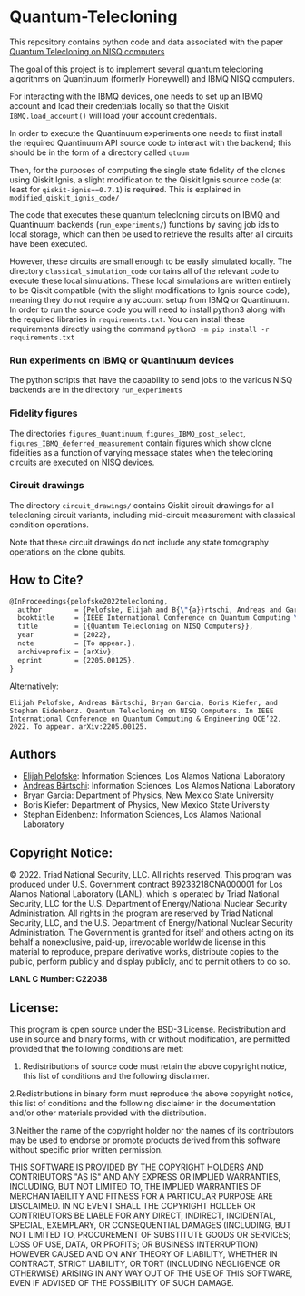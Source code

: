 # Quantum-Telecloning

This repository contains python code and data associated with the paper [Quantum Telecloning on NISQ computers](https://arxiv.org/abs/2205.00125)

The goal of this project is to implement several quantum telecloning algorithms on Quantinuum (formerly Honeywell) and IBMQ NISQ computers. 

For interacting with the IBMQ devices, one needs to set up an IBMQ account and load their credentials locally so that the Qiskit `IBMQ.load_account()` will load your account credentials. 

In order to execute the Quantinuum experiments one needs to first install the required Quantinuum API source code to interact with the backend; this should be in the form of a directory called `qtuum`

Then, for the purposes of computing the single state fidelity of the clones using Qiskit Ignis, a slight modification to the Qiskit Ignis source code (at least for `qiskit-ignis==0.7.1`) is required. This is explained in `modified_qiskit_ignis_code/`

The code that executes these quantum telecloning circuits on IBMQ and Quantinuum backends (`run_experiments/`) functions by saving job ids to local storage, which can then be used to retrieve the results after all circuits have been executed. 

However, these circuits are small enough to be easily simulated locally. The directory `classical_simulation_code` contains all of the relevant code to execute these local simulations. These local simulations are written entirely to be Qiskit compatible (with the slight modifications to Ignis source code), meaning they do not require any account setup from IBMQ or Quantinuum. In order to run the source code you will need to install python3 along with the required libraries in `requirements.txt`. You can install these requirements directly using the command `python3 -m pip install -r requirements.txt`

### Run experiments on IBMQ or Quantinuum devices
The python scripts that have the capability to send jobs to the various NISQ backends are in the directory `run_experiments`

### Fidelity figures
The directories `figures_Quantinuum`, `figures_IBMQ_post_select`, `figures_IBMQ_deferred_measurement` contain figures which show clone fidelities as a function of varying message states when the telecloning circuits are executed on NISQ devices. 

### Circuit drawings
The directory `circuit_drawings/` contains Qiskit circuit drawings for all telecloning circuit variants, including mid-circuit measurement with classical condition operations. 

Note that these circuit drawings do not include any state tomography operations on the clone qubits. 

## How to Cite?
```latex
@InProceedings{pelofske2022telecloning,
  author        = {Pelofske, Elijah and B{\"{a}}rtschi, Andreas and Garcia, Bryan and Kiefer, Boris and Eidenbenz, Stephan},
  booktitle     = {IEEE International Conference on Quantum Computing \& Engineering QCE'22},
  title         = {{Quantum Telecloning on NISQ Computers}},
  year          = {2022},
  note          = {To appear.},
  archiveprefix = {arXiv},
  eprint        = {2205.00125},
}
```

Alternatively:

```
Elijah Pelofske, Andreas Bärtschi, Bryan Garcia, Boris Kiefer, and Stephan Eidenbenz. Quantum Telecloning on NISQ Computers. In IEEE International Conference on Quantum Computing & Engineering QCE’22, 2022. To appear. arXiv:2205.00125.
```

## Authors
- [Elijah Pelofske](mailto:epelofske@lanl.gov): Information Sciences, Los Alamos National Laboratory
- [Andreas Bärtschi](mailto:baertschi@lanl.gov): Information Sciences, Los Alamos National Laboratory
- Bryan Garcia: Department of Physics, New Mexico State University
- Boris Kiefer: Department of Physics, New Mexico State University
- Stephan Eidenbenz: Information Sciences, Los Alamos National Laboratory


## Copyright Notice:
© 2022. Triad National Security, LLC. All rights reserved.
This program was produced under U.S. Government contract 89233218CNA000001 for Los Alamos
National Laboratory (LANL), which is operated by Triad National Security, LLC for the U.S.
Department of Energy/National Nuclear Security Administration. All rights in the program are
reserved by Triad National Security, LLC, and the U.S. Department of Energy/National Nuclear
Security Administration. The Government is granted for itself and others acting on its behalf a
nonexclusive, paid-up, irrevocable worldwide license in this material to reproduce, prepare
derivative works, distribute copies to the public, perform publicly and display publicly, and to permit
others to do so.

**LANL C Number: C22038**

## License:
This program is open source under the BSD-3 License.
Redistribution and use in source and binary forms, with or without modification, are permitted
provided that the following conditions are met:
1. Redistributions of source code must retain the above copyright notice, this list of conditions and
the following disclaimer.
 
2.Redistributions in binary form must reproduce the above copyright notice, this list of conditions
and the following disclaimer in the documentation and/or other materials provided with the
distribution.
 
3.Neither the name of the copyright holder nor the names of its contributors may be used to endorse
or promote products derived from this software without specific prior written permission.

THIS SOFTWARE IS PROVIDED BY THE COPYRIGHT HOLDERS AND CONTRIBUTORS "AS
IS" AND ANY EXPRESS OR IMPLIED WARRANTIES, INCLUDING, BUT NOT LIMITED TO, THE
IMPLIED WARRANTIES OF MERCHANTABILITY AND FITNESS FOR A PARTICULAR
PURPOSE ARE DISCLAIMED. IN NO EVENT SHALL THE COPYRIGHT HOLDER OR
CONTRIBUTORS BE LIABLE FOR ANY DIRECT, INDIRECT, INCIDENTAL, SPECIAL,
EXEMPLARY, OR CONSEQUENTIAL DAMAGES (INCLUDING, BUT NOT LIMITED TO,
PROCUREMENT OF SUBSTITUTE GOODS OR SERVICES; LOSS OF USE, DATA, OR PROFITS;
OR BUSINESS INTERRUPTION) HOWEVER CAUSED AND ON ANY THEORY OF LIABILITY,
WHETHER IN CONTRACT, STRICT LIABILITY, OR TORT (INCLUDING NEGLIGENCE OR
OTHERWISE) ARISING IN ANY WAY OUT OF THE USE OF THIS SOFTWARE, EVEN IF
ADVISED OF THE POSSIBILITY OF SUCH DAMAGE.
